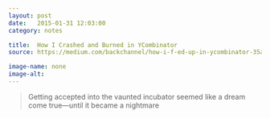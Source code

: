 ```yaml
---
layout: post
date:   2015-01-31 12:03:00
category: notes

title:  How I Crashed and Burned in YCombinator
source: https://medium.com/backchannel/how-i-f-ed-up-in-ycombinator-35a19e7ace68

image-name: none 
image-alt:
---
```


> Getting accepted into the vaunted incubator seemed like a dream come true—until it became a nightmare